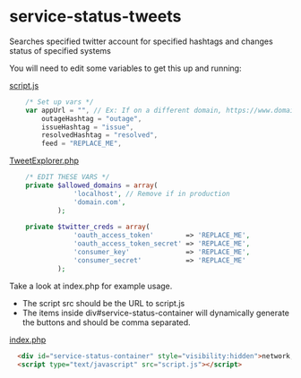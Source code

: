 # service-status-tweets
Searches specified twitter account for specified hashtags and changes status of specified systems

You will need to edit some variables to get this up and running:

[script.js](../master/script.js)
```javascript
    /* Set up vars */
    var appUrl = "", // Ex: If on a different domain, https://www.domain.com/apps/service-status-tweets/'
        outageHashtag = "outage",
        issueHashtag = "issue",
        resolvedHashtag = "resolved",
        feed = "REPLACE_ME",
```
[TweetExplorer.php](../master/TweetExplorer.php)
```php
    /* EDIT THESE VARS */
  	private $allowed_domains = array(
  				'localhost', // Remove if in production
  				'domain.com',
  			);
  
  	private $twitter_creds = array(
  				'oauth_access_token' 		=> 'REPLACE_ME',
  				'oauth_access_token_secret' => 'REPLACE_ME',
  				'consumer_key' 				=> 'REPLACE_ME',
  				'consumer_secret' 			=> 'REPLACE_ME'
  			);
```

Take a look at index.php for example usage.
* The script src should be the URL to script.js
* The items inside div#service-status-container will dynamically generate the buttons and should be comma separated.

[index.php](../master/index.php)
```html
  <div id="service-status-container" style="visibility:hidden">network,email,phones,banner</div>
  <script type="text/javascript" src="script.js"></script>
```
